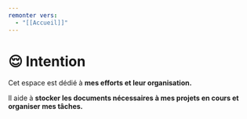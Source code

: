 ```yaml
---
remonter vers:
  - "[[Accueil]]"
---
```

# 😌 Intention
Cet espace est dédié à **mes efforts et leur organisation.**

Il aide à **stocker les documents nécessaires à mes projets en cours et organiser mes tâches.**